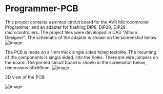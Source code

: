 # Programmer-PCB
This project contains a printed circuit board for the AVR Microcontroller Programmer and an adapter for flashing DIP8, DIP20, DIP28 microcontrollers.
The project files were developed in CAD "Altium Designer".
The schematic of the adapter is shown on the screenshot below.
![image](https://user-images.githubusercontent.com/91215296/182667829-7b526e74-62be-497c-9244-7d60ae4b2d8d.png)

The PCB is made on a 1mm thick single sided foiled textolite. The mounting of the components is single sided, into the holes. There are wire jumpers on the board.
The printed circuit board is shown in the screenshot below, dimensions 50x50mm.
![image](https://user-images.githubusercontent.com/91215296/182883868-c82bff86-2651-4202-9b10-f739d47c3706.png)

3D view of the PCB:

![image](https://user-images.githubusercontent.com/91215296/182884034-05deb6a9-eefc-40b7-8661-fb002c0f1b12.png)

